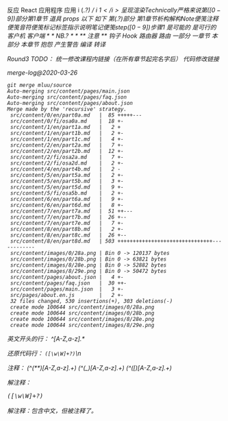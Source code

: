 反应 React
应用程序 应用
i (.*?) / i <i>$1</i>
呈现 渲染
Technically 严格来说
第([0-9])部分 第$1章节
道具 props
以下 如下
第(.?)部分 第$1章节
析构 解构
Note 便笺 
注释 便笺 
音符 便笺 
 标记  标签
指示 说明
笔记 便笺
step([0-9]) 步骤$1
是可能的 是可行的
客户机 客户端
\* \* NB.*? \* \* ** 注意 **
钩子 Hook
路由器 路由
一部分 一章节
本部分 本章节
抱怨 产生警告
编译 转译

Round3 TODO：
统一修改课程内链接（在所有章节起完名字后）
代码修改链接

merge-log@2020-03-26
```
git merge mluu/source
Auto-merging src/content/pages/main.json
Auto-merging src/content/pages/faq.json
Auto-merging src/content/pages/about.json
Merge made by the 'recursive' strategy.
 src/content/0/en/part0a.md   |  85 +++++---
 src/content/0/fi/osa0a.md    |  18 +-
 src/content/1/en/part1a.md   |   2 +
 src/content/1/en/part1b.md   |   2 +-
 src/content/1/en/part1c.md   |   4 +-
 src/content/2/en/part2a.md   |   7 +-
 src/content/2/en/part2b.md   |  12 +-
 src/content/2/fi/osa2a.md    |   7 +-
 src/content/2/fi/osa2d.md    |   2 +-
 src/content/4/en/part4b.md   |   2 -
 src/content/5/en/part5a.md   |   2 +-
 src/content/5/en/part5b.md   |   3 +-
 src/content/5/en/part5d.md   |   9 +-
 src/content/5/fi/osa5b.md    |   2 +-
 src/content/6/en/part6a.md   |   9 +-
 src/content/6/en/part6d.md   |   8 +-
 src/content/7/en/part7a.md   |  51 ++---
 src/content/7/en/part7b.md   |  26 +--
 src/content/7/en/part7e.md   |   7 +-
 src/content/8/en/part8b.md   |   2 +-
 src/content/8/en/part8c.md   |  26 +--
 src/content/8/en/part8d.md   | 503 +++++++++++++++++++++++++++++++------------
 src/content/images/0/28a.png | Bin 0 -> 120137 bytes
 src/content/images/0/28b.png | Bin 0 -> 63821 bytes
 src/content/images/8/28e.png | Bin 0 -> 52882 bytes
 src/content/images/8/29e.png | Bin 0 -> 50472 bytes
 src/content/pages/about.json |   4 +-
 src/content/pages/faq.json   |  30 ++-
 src/content/pages/main.json  |   3 +-
 src/pages/about.en.js        |   2 +-
 32 files changed, 530 insertions(+), 303 deletions(-)
 create mode 100644 src/content/images/0/28a.png
 create mode 100644 src/content/images/0/28b.png
 create mode 100644 src/content/images/8/28e.png
 create mode 100644 src/content/images/8/29e.png
 ```
 英文开头的行：
^[A-Z,a-z].*

还原代码行：
```([\w\W]+?)```\n

注释：
(^(\*\*)[A-Z,a-z].+)
(^(_)[A-Z,a-z].+)
(^(\[)[A-Z,a-z].+)

解注释：
<pre>([\w\W]+?)

解注释：包含中文，但被注释了。
<!-- (.*[\u4e00-\u9fa5].*)-->